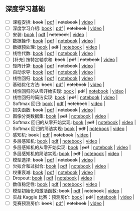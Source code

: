 ## 深度学习基础
 - [ ] 课程安排: ~~book~~ | [pdf](https://courses.d2l.ai/zh-v2/assets/pdfs/part-0_1.pdf) | ~~notebook~~ | [video](https://www.bilibili.com/video/BV1oX4y137bC) | 
 - [ ] 深度学习介绍: [book](https://zh-v2.d2l.ai/chapter_introduction/index.html) | [pdf](https://courses.d2l.ai/zh-v2/assets/pdfs/part-0_2.pdf) | ~~notebook~~ | [video](https://www.bilibili.com/video/BV1J54y187f9) | 
 - [ ] 安装: [book](https://zh-v2.d2l.ai/chapter_installation/index.html) | [pdf](https://courses.d2l.ai/zh-v2/assets/pdfs/part-0_3.pdf) | ~~notebook~~ | [video](https://www.bilibili.com/video/BV18p4y1h7Dr) | 
 - [ ] 数据操作: [book](https://zh-v2.d2l.ai/chapter_preliminaries/ndarray.html) | [pdf](https://courses.d2l.ai/zh-v2/assets/pdfs/part-0_4.pdf) | [notebook](https://courses.d2l.ai/zh-v2/assets/notebooks/chapter_preliminaries/ndarray.slides.html) | [video](https://www.bilibili.com/video/BV1CV411Y7i4) | 
 - [ ] 数据预处理: [book](https://zh-v2.d2l.ai/chapter_preliminaries/pandas.html) | ~~pdf~~ | [notebook](https://courses.d2l.ai/zh-v2/assets/notebooks/chapter_preliminaries/pandas.slides.html) | [video](https://www.bilibili.com/video/BV1CV411Y7i4?p=3) | 
 - [ ] 线性代数: [book](https://zh-v2.d2l.ai/chapter_preliminaries/linear-algebra.html) | [pdf](https://courses.d2l.ai/zh-v2/assets/pdfs/part-0_5.pdf) | [notebook](https://courses.d2l.ai/zh-v2/assets/notebooks/chapter_preliminaries/linear-algebra.slides.html) | [video](https://www.bilibili.com/video/BV1eK4y1U7Qy) | 
 - [ ] [补充] 按特定轴求和: ~~book~~ | ~~pdf~~ | ~~notebook~~ | [video](https://www.bilibili.com/video/BV1eK4y1U7Qy?p=3) | 
 - [ ] 矩阵计算: [book](https://zh-v2.d2l.ai/chapter_preliminaries/calculus.html) | [pdf](https://courses.d2l.ai/zh-v2/assets/pdfs/part-0_6.pdf) | ~~notebook~~ | [video](https://www.bilibili.com/video/BV1eZ4y1w7PY) | 
 - [ ] 自动求导: [book](https://zh-v2.d2l.ai/chapter_preliminaries/autograd.html) | [pdf](https://courses.d2l.ai/zh-v2/assets/pdfs/part-0_7.pdf) | [notebook](https://courses.d2l.ai/zh-v2/assets/notebooks/chapter_preliminaries/autograd.slides.html) | [video](https://www.bilibili.com/video/BV1KA411N7Px) | 
 - [ ] 线性回归: [book](https://zh-v2.d2l.ai/chapter_linear-networks/linear-regression.html) | [pdf](https://courses.d2l.ai/zh-v2/assets/pdfs/part-0_8.pdf) | [notebook](https://courses.d2l.ai/zh-v2/assets/notebooks/chapter_linear-networks/linear-regression.slides.html) | [video](https://www.bilibili.com/video/BV1PX4y1g7KC) | 
 - [ ] 基础优化方法: ~~book~~ | [pdf](https://courses.d2l.ai/zh-v2/assets/pdfs/part-0_9.pdf) | ~~notebook~~ | [video](https://www.bilibili.com/video/BV1PX4y1g7KC?p=2) | 
 - [ ] 线性回归的从零开始实现: [book](https://zh-v2.d2l.ai/chapter_linear-networks/linear-regression-scratch.html) | ~~pdf~~ | [notebook](https://courses.d2l.ai/zh-v2/assets/notebooks/chapter_linear-networks/linear-regression-scratch.slides.html) | [video](https://www.bilibili.com/video/BV1PX4y1g7KC?p=3) | 
 - [ ] 线性回归的简洁实现: [book](https://zh-v2.d2l.ai/chapter_linear-networks/linear-regression-concise.html) | ~~pdf~~ | [notebook](https://courses.d2l.ai/zh-v2/assets/notebooks/chapter_linear-networks/linear-regression-concise.slides.html) | [video](https://www.bilibili.com/video/BV1PX4y1g7KC?p=4) | 
 - [ ] Softmax 回归: [book](https://zh-v2.d2l.ai/chapter_linear-networks/softmax-regression.html) | [pdf](https://courses.d2l.ai/zh-v2/assets/pdfs/part-0_10.pdf) | ~~notebook~~ | [video](https://www.bilibili.com/video/BV1K64y1Q7wu) | 
 - [ ] 损失函数: ~~book~~ | [pdf](https://courses.d2l.ai/zh-v2/assets/pdfs/part-0_11.pdf) | ~~notebook~~ | [video](https://www.bilibili.com/video/BV1K64y1Q7wu?p=2) | 
 - [ ] 图像分类数据集: [book](https://zh-v2.d2l.ai/chapter_linear-networks/image-classification-dataset.html) | ~~pdf~~ | [notebook](https://courses.d2l.ai/zh-v2/assets/notebooks/chapter_linear-networks/image-classification-dataset.slides.html) | [video](https://www.bilibili.com/video/BV1K64y1Q7wu?p=3) | 
 - [ ] Softmax 回归的从零开始实现: [book](https://zh-v2.d2l.ai/chapter_linear-networks/softmax-regression-scratch.html) | ~~pdf~~ | [notebook](https://courses.d2l.ai/zh-v2/assets/notebooks/chapter_linear-networks/softmax-regression-scratch.slides.html) | [video](https://www.bilibili.com/video/BV1K64y1Q7wu?p=4) | 
 - [ ] Softmax 回归的简洁实现: [book](https://zh-v2.d2l.ai/chapter_linear-networks/softmax-regression-concise.html) | ~~pdf~~ | [notebook](https://courses.d2l.ai/zh-v2/assets/notebooks/chapter_linear-networks/softmax-regression-concise.slides.html) | [video](https://www.bilibili.com/video/BV1K64y1Q7wu?p=5) | 
 - [ ] 感知机: ~~book~~ | [pdf](https://courses.d2l.ai/zh-v2/assets/pdfs/part-0_12.pdf) | ~~notebook~~ | [video](https://www.bilibili.com/video/BV1hh411U7gn) | 
 - [ ] 多层感知机: [book](https://zh-v2.d2l.ai/chapter_multilayer-perceptrons/mlp.html) | [pdf](https://courses.d2l.ai/zh-v2/assets/pdfs/part-0_13.pdf) | [notebook](https://courses.d2l.ai/zh-v2/assets/notebooks/chapter_multilayer-perceptrons/mlp.slides.html) | [video](https://www.bilibili.com/video/BV1hh411U7gn?p=2) | 
 - [ ] 多层感知机的从零开始实现: [book](https://zh-v2.d2l.ai/chapter_multilayer-perceptrons/mlp-scratch.html) | ~~pdf~~ | [notebook](https://courses.d2l.ai/zh-v2/assets/notebooks/chapter_multilayer-perceptrons/mlp-scratch.slides.html) | [video](https://www.bilibili.com/video/BV1hh411U7gn?p=3) | 
 - [ ] 多层感知机的简洁实现: [book](https://zh-v2.d2l.ai/chapter_multilayer-perceptrons/mlp-concise.html) | ~~pdf~~ | [notebook](https://courses.d2l.ai/zh-v2/assets/notebooks/chapter_multilayer-perceptrons/mlp-concise.slides.html) | [video](https://www.bilibili.com/video/BV1hh411U7gn?p=3) | 
 - [ ] 模型选择: ~~book~~ | [pdf](https://courses.d2l.ai/zh-v2/assets/pdfs/part-0_14.pdf) | ~~notebook~~ | [video](https://www.bilibili.com/video/BV1kX4y1g7jp) | 
 - [ ] 欠拟合和过拟合: [book](https://zh-v2.d2l.ai/chapter_multilayer-perceptrons/underfit-overfit.html) | [pdf](https://courses.d2l.ai/zh-v2/assets/pdfs/part-0_15.pdf) | [notebook](https://courses.d2l.ai/zh-v2/assets/notebooks/chapter_multilayer-perceptrons/underfit-overfit.slides.html) | [video](https://www.bilibili.com/video/BV1kX4y1g7jp?p=2) | 
 - [ ] 权重衰减: [book](https://zh-v2.d2l.ai/chapter_multilayer-perceptrons/weight-decay.html) | [pdf](https://courses.d2l.ai/zh-v2/assets/pdfs/part-0_16.pdf) | [notebook](https://courses.d2l.ai/zh-v2/assets/notebooks/chapter_multilayer-perceptrons/weight-decay.slides.html) | [video](https://www.bilibili.com/video/BV1UK4y1o7dy) | 
 - [ ] Dropout: [book](https://zh-v2.d2l.ai/chapter_multilayer-perceptrons/dropout.html) | [pdf](https://courses.d2l.ai/zh-v2/assets/pdfs/part-0_17.pdf) | [notebook](https://courses.d2l.ai/zh-v2/assets/notebooks/chapter_multilayer-perceptrons/dropout.slides.html) | [video](https://www.bilibili.com/video/BV1Y5411c7aY) | 
 - [ ] 数值稳定性: [book](https://zh-v2.d2l.ai/chapter_multilayer-perceptrons/numerical-stability-and-init.html) | [pdf](https://courses.d2l.ai/zh-v2/assets/pdfs/part-0_18.pdf) | [notebook](https://courses.d2l.ai/zh-v2/assets/notebooks/chapter_multilayer-perceptrons/numerical-stability-and-init.slides.html) | [video](https://www.bilibili.com/video/BV1u64y1i75a) | 
 - [ ] 模型初始化和激活函数: ~~book~~ | [pdf](https://courses.d2l.ai/zh-v2/assets/pdfs/part-0_19.pdf) | ~~notebook~~ | [video](https://www.bilibili.com/video/BV1u64y1i75a?p=2) | 
 - [ ] 实战 Kaggle 比赛：预测房价: [book](https://zh-v2.d2l.ai/chapter_multilayer-perceptrons/kaggle-house-price.html) | ~~pdf~~ | [notebook](https://courses.d2l.ai/zh-v2/assets/notebooks/chapter_multilayer-perceptrons/kaggle-house-price.slides.html) | [video](https://www.bilibili.com/video/BV1NK4y1P7Tu) | 
 - [ ] 竞赛预测房价: ~~book~~ | [pdf](https://courses.d2l.ai/zh-v2/assets/pdfs/part-0_20.pdf) | ~~notebook~~ | [video](https://www.bilibili.com/video/BV1NK4y1P7Tu?p=2) | 
